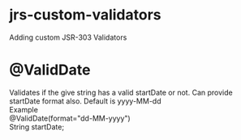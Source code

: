 # jrs-custom-validators
Adding custom JSR-303 Validators


@ValidDate
===============
Validates if the give string has a valid startDate or not. Can provide startDate format also. Default is yyyy-MM-dd
<br />
Example
<br />
@ValidDate(format="dd-MM-yyyy")
<br />
String startDate;

